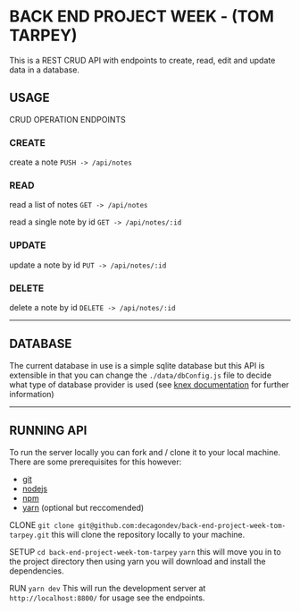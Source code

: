 # BACK END PROJECT WEEK - (TOM TARPEY)

This is a REST CRUD API with endpoints to create, read, edit and update data in a database.

## USAGE

CRUD OPERATION ENDPOINTS

### CREATE

create a note
`PUSH -> /api/notes`

### READ

read a list of notes
`GET -> /api/notes`

read a single note by id
`GET -> /api/notes/:id`

### UPDATE

update a note by id
`PUT -> /api/notes/:id`

### DELETE

delete a note by id
`DELETE -> /api/notes/:id`

---

## DATABASE

The current database in use is a simple sqlite database but this API is extensible in that you can change the `./data/dbConfig.js` file to decide what type of database provider is used (see [knex documentation](https://knexjs.org/) for further information)

---

## RUNNING API

To run the server locally you can fork and / clone it to your local machine. There are some prerequisites for this however:

- [git](https://www.linode.com/docs/development/version-control/how-to-install-git-on-linux-mac-and-windows/)
- [nodejs](https://nodejs.org/en/download/)
- [npm](https://docs.npmjs.com/getting-started/installing-node)
- [yarn](https://yarnpkg.com/lang/en/docs/install/#windows-stable) (optional but reccomended)

CLONE
`git clone git@github.com:decagondev/back-end-project-week-tom-tarpey.git`
this will clone the repository locally to your machine.

SETUP
`cd back-end-project-week-tom-tarpey`
`yarn`
this will move you in to the project directory then using yarn you will download and install the dependencies.

RUN
`yarn dev`
This will run the development server at `http://localhost:8800/` for usage see the endpoints.
